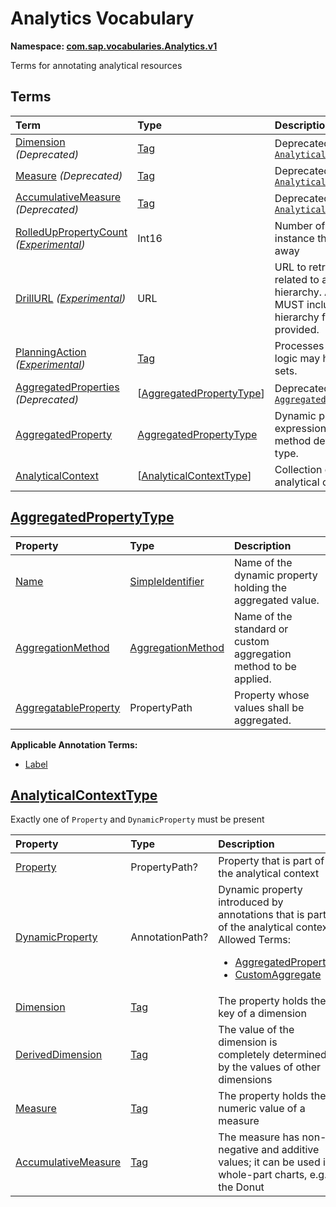# Analytics Vocabulary
**Namespace: [com.sap.vocabularies.Analytics.v1](Analytics.xml)**

Terms for annotating analytical resources


## Terms

Term|Type|Description
:---|:---|:----------
[Dimension](Analytics.xml#L41) *(Deprecated)*|[Tag](https://github.com/oasis-tcs/odata-vocabularies/blob/main/vocabularies/Org.OData.Core.V1.md#Tag)|<a name="Dimension"></a>Deprecated in favor of [`AnalyticalContext/Dimension`](#AnalyticalContext)
[Measure](Analytics.xml#L53) *(Deprecated)*|[Tag](https://github.com/oasis-tcs/odata-vocabularies/blob/main/vocabularies/Org.OData.Core.V1.md#Tag)|<a name="Measure"></a>Deprecated in favor of [`AnalyticalContext/Measure`](#AnalyticalContext)
[AccumulativeMeasure](Analytics.xml#L65) *(Deprecated)*|[Tag](https://github.com/oasis-tcs/odata-vocabularies/blob/main/vocabularies/Org.OData.Core.V1.md#Tag)|<a name="AccumulativeMeasure"></a>Deprecated in favor of [`AnalyticalContext/AccumulativeMeasure`](#AnalyticalContext)
[RolledUpPropertyCount](Analytics.xml#L77) *([Experimental](Common.md#Experimental))*|Int16|<a name="RolledUpPropertyCount"></a>Number of properties in the entity instance that have been aggregated away
[DrillURL](Analytics.xml#L83) *([Experimental](Common.md#Experimental))*|URL|<a name="DrillURL"></a>URL to retrieve more detailed data related to a node of a recursive hierarchy. Annotations with this term MUST include a qualifier to select the hierarchy for which the drill URL is provided.
[PlanningAction](Analytics.xml#L95) *([Experimental](Common.md#Experimental))*|[Tag](https://github.com/oasis-tcs/odata-vocabularies/blob/main/vocabularies/Org.OData.Core.V1.md#Tag)|<a name="PlanningAction"></a>Processes or generates plan data. Its logic may have side-effects on entity sets.
[AggregatedProperties](Analytics.xml#L103) *(Deprecated)*|\[[AggregatedPropertyType](#AggregatedPropertyType)\]|<a name="AggregatedProperties"></a>Deprecated in favor of [`AggregatedProperty`](#AggregatedProperty)
[AggregatedProperty](Analytics.xml#L121)|[AggregatedPropertyType](#AggregatedPropertyType)|<a name="AggregatedProperty"></a>Dynamic property for aggregate expression with specified aggregation method defined on the annotated entity type.
[AnalyticalContext](Analytics.xml#L141)|\[[AnalyticalContextType](#AnalyticalContextType)\]|<a name="AnalyticalContext"></a>Collection of properties that define an analytical context

<a name="AggregatedPropertyType"></a>
## [AggregatedPropertyType](Analytics.xml#L124)


Property|Type|Description
:-------|:---|:----------
[Name](Analytics.xml#L125)|[SimpleIdentifier](https://github.com/oasis-tcs/odata-vocabularies/blob/main/vocabularies/Org.OData.Core.V1.md#SimpleIdentifier)|Name of the dynamic property holding the aggregated value.
[AggregationMethod](Analytics.xml#L128)|[AggregationMethod](https://github.com/oasis-tcs/odata-vocabularies/blob/main/vocabularies/Org.OData.Aggregation.V1.md#AggregationMethod)|Name of the standard or custom aggregation method to be applied.
[AggregatableProperty](Analytics.xml#L131)|PropertyPath|Property whose values shall be aggregated.

**Applicable Annotation Terms:**

- [Label](Common.md#Label)

<a name="AnalyticalContextType"></a>
## [AnalyticalContextType](Analytics.xml#L145)
Exactly one of `Property` and `DynamicProperty` must be present

Property|Type|Description
:-------|:---|:----------
[Property](Analytics.xml#L147)|PropertyPath?|Property that is part of the analytical context
[DynamicProperty](Analytics.xml#L150)|AnnotationPath?|Dynamic property introduced by annotations that is part of the analytical context<br>Allowed Terms:<ul><li>[AggregatedProperty](#AggregatedProperty)</li><li>[CustomAggregate](https://github.com/oasis-tcs/odata-vocabularies/blob/main/vocabularies/Org.OData.Aggregation.V1.md#CustomAggregate)</li></ul>
[Dimension](Analytics.xml#L159)|[Tag](https://github.com/oasis-tcs/odata-vocabularies/blob/main/vocabularies/Org.OData.Core.V1.md#Tag)|The property holds the key of a dimension
[DerivedDimension](Analytics.xml#L162)|[Tag](https://github.com/oasis-tcs/odata-vocabularies/blob/main/vocabularies/Org.OData.Core.V1.md#Tag)|The value of the dimension is completely determined by the values of other dimensions
[Measure](Analytics.xml#L165)|[Tag](https://github.com/oasis-tcs/odata-vocabularies/blob/main/vocabularies/Org.OData.Core.V1.md#Tag)|The property holds the numeric value of a measure
[AccumulativeMeasure](Analytics.xml#L168)|[Tag](https://github.com/oasis-tcs/odata-vocabularies/blob/main/vocabularies/Org.OData.Core.V1.md#Tag)|The measure has non-negative and additive values; it can be used in whole-part charts, e.g. the Donut
